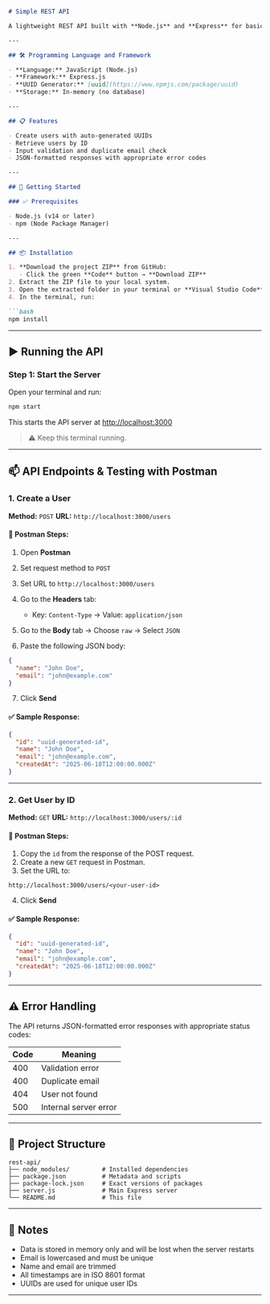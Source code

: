 ````markdown
# Simple REST API

A lightweight REST API built with **Node.js** and **Express** for basic user management using in-memory storage.

---

## 🛠 Programming Language and Framework

- **Language:** JavaScript (Node.js)  
- **Framework:** Express.js  
- **UUID Generator:** [uuid](https://www.npmjs.com/package/uuid)  
- **Storage:** In-memory (no database)  

---

## 📋 Features

- Create users with auto-generated UUIDs  
- Retrieve users by ID  
- Input validation and duplicate email check  
- JSON-formatted responses with appropriate error codes  

---

## 🚀 Getting Started

### ✅ Prerequisites

- Node.js (v14 or later)  
- npm (Node Package Manager)  

---

## 📦 Installation

1. **Download the project ZIP** from GitHub:  
   - Click the green **Code** button → **Download ZIP**  
2. Extract the ZIP file to your local system.  
3. Open the extracted folder in your terminal or **Visual Studio Code**.  
4. In the terminal, run:

```bash
npm install
````

---

## ▶️ Running the API

### Step 1: Start the Server

Open your terminal and run:

```bash
npm start
```

This starts the API server at [http://localhost:3000](http://localhost:3000)

> ⚠️ Keep this terminal running.

---

## 📫 API Endpoints & Testing with Postman

### 1. Create a User

**Method:** `POST`
**URL:** `http://localhost:3000/users`

#### 🧪 Postman Steps:

1. Open **Postman**
2. Set request method to `POST`
3. Set URL to `http://localhost:3000/users`
4. Go to the **Headers** tab:

   * Key: `Content-Type` → Value: `application/json`
5. Go to the **Body** tab → Choose `raw` → Select `JSON`
6. Paste the following JSON body:

```json
{
  "name": "John Doe",
  "email": "john@example.com"
}
```

7. Click **Send**

#### ✅ Sample Response:

```json
{
  "id": "uuid-generated-id",
  "name": "John Doe",
  "email": "john@example.com",
  "createdAt": "2025-06-18T12:00:00.000Z"
}
```

---

### 2. Get User by ID

**Method:** `GET`
**URL:** `http://localhost:3000/users/:id`

#### 🧪 Postman Steps:

1. Copy the `id` from the response of the POST request.
2. Create a new `GET` request in Postman.
3. Set the URL to:

```
http://localhost:3000/users/<your-user-id>
```

4. Click **Send**

#### ✅ Sample Response:

```json
{
  "id": "uuid-generated-id",
  "name": "John Doe",
  "email": "john@example.com",
  "createdAt": "2025-06-18T12:00:00.000Z"
}
```

---

## ⚠️ Error Handling

The API returns JSON-formatted error responses with appropriate status codes:

| Code | Meaning               |
| ---- | --------------------- |
| 400  | Validation error      |
| 400  | Duplicate email       |
| 404  | User not found        |
| 500  | Internal server error |

---

## 📁 Project Structure

```
rest-api/
├── node_modules/         # Installed dependencies
├── package.json          # Metadata and scripts
├── package-lock.json     # Exact versions of packages
├── server.js             # Main Express server
└── README.md             # This file
```

---

## 📝 Notes

* Data is stored in memory only and will be lost when the server restarts
* Email is lowercased and must be unique
* Name and email are trimmed
* All timestamps are in ISO 8601 format
* UUIDs are used for unique user IDs

---

```
```
